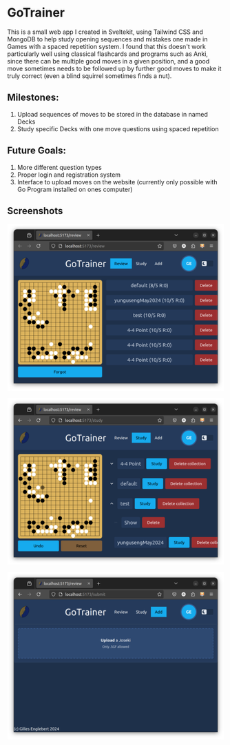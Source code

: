 # GoTrainer

This is a small web app I created in Sveltekit, using Tailwind CSS and MongoDB to help study opening sequences and mistakes one made in Games with a spaced repetition system. I found that this doesn't work particularly well using classical flashcards and programs such as Anki, since there can be multiple good moves in a given position, and a good move sometimes needs to be followed up by further good moves to make it truly correct (even a blind squirrel sometimes finds a nut).

## Milestones:

1. Upload sequences of moves to be stored in the database in named Decks
2. Study specific Decks with one move questions using spaced repetition

## Future Goals:

1. More different question types
2. Proper login and registration system
3. Interface to upload moves on the website (currently only possible with Go Program installed on ones computer)

## Screenshots

![Alt text](https://github.com/denengelbert/JosekiTrainer/blob/master/static/review.png?raw=true)

![Alt text](https://github.com/denengelbert/JosekiTrainer/blob/master/static/study.png?raw=true)

![Alt text](https://github.com/denengelbert/JosekiTrainer/blob/master/static/upload.png?raw=true)
